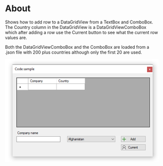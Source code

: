 ﻿# About

Shows how to add row to a DataGridView from a TextBox and ComboBox. The Country column in the DataGridView is a DataGridViewComboBox which after adding a row use the Current button to see what the current row values are.

Both the DataGridViewComboBox and the ComboBox are loaded from a .json file with 200 plus countries although only the first 20 are used.

![screen](../assets/dgvRaw.png)

